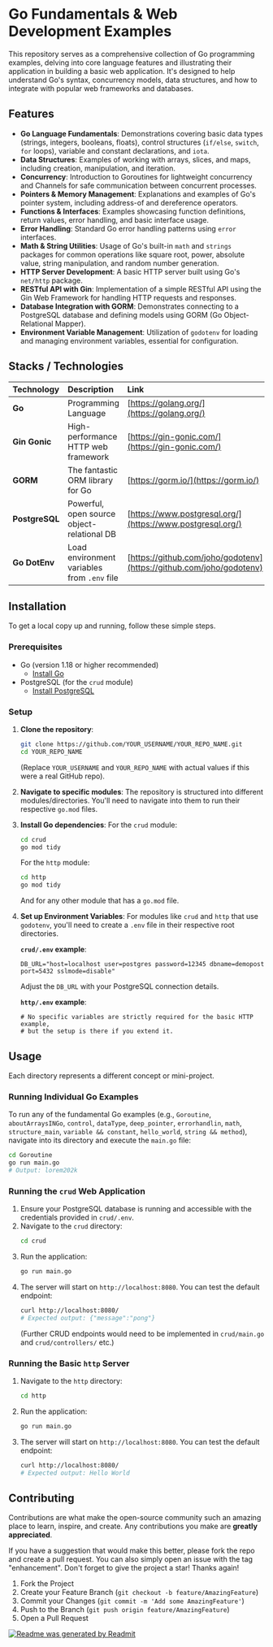 # Go Fundamentals & Web Development Examples

This repository serves as a comprehensive collection of Go programming examples, delving into core language features and illustrating their application in building a basic web application. It's designed to help understand Go's syntax, concurrency models, data structures, and how to integrate with popular web frameworks and databases.

## Features

*   **Go Language Fundamentals**: Demonstrations covering basic data types (strings, integers, booleans, floats), control structures (`if/else`, `switch`, `for` loops), variable and constant declarations, and `iota`.
*   **Data Structures**: Examples of working with arrays, slices, and maps, including creation, manipulation, and iteration.
*   **Concurrency**: Introduction to Goroutines for lightweight concurrency and Channels for safe communication between concurrent processes.
*   **Pointers & Memory Management**: Explanations and examples of Go's pointer system, including address-of and dereference operators.
*   **Functions & Interfaces**: Examples showcasing function definitions, return values, error handling, and basic interface usage.
*   **Error Handling**: Standard Go error handling patterns using `error` interfaces.
*   **Math & String Utilities**: Usage of Go's built-in `math` and `strings` packages for common operations like square root, power, absolute value, string manipulation, and random number generation.
*   **HTTP Server Development**: A basic HTTP server built using Go's `net/http` package.
*   **RESTful API with Gin**: Implementation of a simple RESTful API using the Gin Web Framework for handling HTTP requests and responses.
*   **Database Integration with GORM**: Demonstrates connecting to a PostgreSQL database and defining models using GORM (Go Object-Relational Mapper).
*   **Environment Variable Management**: Utilization of `godotenv` for loading and managing environment variables, essential for configuration.

## Stacks / Technologies

| Technology       | Description                                  | Link                                                 |
| :--------------- | :------------------------------------------- | :--------------------------------------------------- |
| **Go**           | Programming Language                         | [https://golang.org/](https://golang.org/)           |
| **Gin Gonic**    | High-performance HTTP web framework          | [https://gin-gonic.com/](https://gin-gonic.com/)     |
| **GORM**         | The fantastic ORM library for Go             | [https://gorm.io/](https://gorm.io/)                 |
| **PostgreSQL**   | Powerful, open source object-relational DB   | [https://www.postgresql.org/](https://www.postgresql.org/) |
| **Go DotEnv**    | Load environment variables from `.env` file  | [https://github.com/joho/godotenv](https://github.com/joho/godotenv) |

## Installation

To get a local copy up and running, follow these simple steps.

### Prerequisites

*   Go (version 1.18 or higher recommended)
    *   [Install Go](https://golang.org/doc/install)
*   PostgreSQL (for the `crud` module)
    *   [Install PostgreSQL](https://www.postgresql.org/download/)

### Setup

1.  **Clone the repository**:
    ```bash
    git clone https://github.com/YOUR_USERNAME/YOUR_REPO_NAME.git
    cd YOUR_REPO_NAME
    ```
    (Replace `YOUR_USERNAME` and `YOUR_REPO_NAME` with actual values if this were a real GitHub repo).

2.  **Navigate to specific modules**:
    The repository is structured into different modules/directories. You'll need to navigate into them to run their respective `go.mod` files.

3.  **Install Go dependencies**:
    For the `crud` module:
    ```bash
    cd crud
    go mod tidy
    ```
    For the `http` module:
    ```bash
    cd http
    go mod tidy
    ```
    And for any other module that has a `go.mod` file.

4.  **Set up Environment Variables**:
    For modules like `crud` and `http` that use `godotenv`, you'll need to create a `.env` file in their respective root directories.

    **`crud/.env` example**:
    ```
    DB_URL="host=localhost user=postgres password=12345 dbname=demopost port=5432 sslmode=disable"
    ```
    Adjust the `DB_URL` with your PostgreSQL connection details.

    **`http/.env` example**:
    ```
    # No specific variables are strictly required for the basic HTTP example,
    # but the setup is there if you extend it.
    ```

## Usage

Each directory represents a different concept or mini-project.

### Running Individual Go Examples

To run any of the fundamental Go examples (e.g., `Goroutine`, `aboutArraysINGo`, `control`, `dataType`, `deep_pointer`, `errorhandlin`, `math`, `structure_main`, `variable && constant`, `hello_world`, `string && method`), navigate into its directory and execute the `main.go` file:

```bash
cd Goroutine
go run main.go
# Output: lorem202k
```

### Running the `crud` Web Application

1.  Ensure your PostgreSQL database is running and accessible with the credentials provided in `crud/.env`.
2.  Navigate to the `crud` directory:
    ```bash
    cd crud
    ```
3.  Run the application:
    ```bash
    go run main.go
    ```
4.  The server will start on `http://localhost:8080`. You can test the default endpoint:
    ```bash
    curl http://localhost:8080/
    # Expected output: {"message":"pong"}
    ```
    (Further CRUD endpoints would need to be implemented in `crud/main.go` and `crud/controllers/` etc.)

### Running the Basic `http` Server

1.  Navigate to the `http` directory:
    ```bash
    cd http
    ```
2.  Run the application:
    ```bash
    go run main.go
    ```
3.  The server will start on `http://localhost:8080`. You can test the default endpoint:
    ```bash
    curl http://localhost:8080/
    # Expected output: Hello World
    ```

## Contributing

Contributions are what make the open-source community such an amazing place to learn, inspire, and create. Any contributions you make are **greatly appreciated**.

If you have a suggestion that would make this better, please fork the repo and create a pull request. You can also simply open an issue with the tag "enhancement".
Don't forget to give the project a star! Thanks again!

1.  Fork the Project
2.  Create your Feature Branch (`git checkout -b feature/AmazingFeature`)
3.  Commit your Changes (`git commit -m 'Add some AmazingFeature'`)
4.  Push to the Branch (`git push origin feature/AmazingFeature`)
5.  Open a Pull Request

[![Readme was generated by Readmit](https://img.shields.io/badge/Readme%20was%20generated%20by-Readmit-brightred)](https://readmit.vercel.app)
